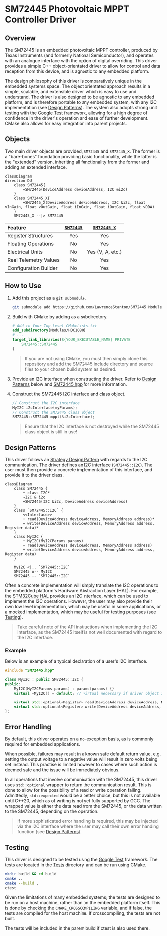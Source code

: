 # SM72445 Photovoltaic MPPT Controller Driver

## Overview

The SM72445 is an embedded photovoltaic MPPT controller, produced by Texas Instruments (and formerly National Semiconductor), and operates with an analogue interface with the option of digital overriding. This driver provides a simple C++ object-orientated driver to allow for control and data reception from this device, and is agnostic to any embedded platform.

The design philosophy of this driver is comparatively unique in the embedded systems space. The object orientated approach results in a simple, scalable, and extensible driver, which is easy to use and understand. The driver is also designed to be agnostic to any embedded platform, and is therefore portable to any embedded system, with any I2C implementation (see [Design Patterns](#design-patterns)). The system also adopts strong unit testing with the [Google Test](https://google.github.io/googletest/) framework, allowing for a high degree of confidence in the driver's operation and ease of further development. CMake also allows for easy integration into parent projects.

## Objects

Two main driver objects are provided, `SM72445` and `SM72445_X`. The former is a "bare-bones" foundation providing basic functionality, while the latter is the "extended" version, inheriting all functionality from the former and adding an extended interface.

```mermaid
classDiagram
direction DU
    class SM72445{
        +SM72445(DeviceAddress deviceAddress, I2C &i2c)
    }
    class SM72445_X{
        +SM72445_X(DeviceAddress deviceAddress, I2C &i2c, float vInGain, float vOutGain, float iInGain, float iOutGain, float vDDA)
    }
    SM72445_X --|> SM72445
```

| Feature               | [`SM72445`](Inc/SM72445.hpp) | [`SM72445_X`](Inc/SM72445_X.hpp) |
| :-------------------- | :--------------------------: | :------------------------------: |
| Register Structures   |             Yes              |               Yes                |
| Floating Operations   |              No              |               Yes                |
| Electrical Units      |              No              |         Yes (V, A, etc.)         |
| Real Telemetry Values |              No              |               Yes                |
| Configuration Builder |              No              |               Yes                |

## How to Use

1. Add this project as a `git submodule`.

    ```zsh
    git submodule add https://github.com/LawrenceStanton/SM72445 Modules/SM72445
    ```

2. Build with CMake by adding as a subdirectory.

    ```cmake
    # Add to Your Top-Level CMakeLists.txt
    add_subdirectory(Modules/HDC1080)
    # ...
    target_link_libraries(${YOUR_EXECUTABLE_NAME} PRIVATE 
        SM72445::SM72445
    )    
    ```

    > If you are not using CMake, you must then simply clone this repository and add the SM72445 include directory and source files to your chosen build system as desired.

3. Provide an I2C interface when constructing the driver. Refer to [Design Patterns](#design-patterns) below and [SM72445.hpp](Inc/SM72445.hpp) for more information.

4. Construct the SM72445 I2C interface and class object.

    ```cpp
    // Construct the I2C interface
    MyI2C i2cInterface(myParams);
    // Construct the SM72445 class object
    SM72445::SM72445 mppt(&i2cInterface);
    ```

    > Ensure that the I2C interface is not destroyed while the SM72445 class object is still in use!

## Design Patterns

This driver follows an [Strategy Design Pattern](https://en.wikipedia.org/wiki/Strategy_pattern) with regards to the I2C communication. The driver defines an I2C interface (`SM72445::I2C`). The user must then provide a concrete implementation of this interface, and provide it to the driver class.

```mermaid
classDiagram
    class SM72445 {
        + class I2C*
        ~I2C & i2c
        +SM72445(I2C &i2c, DeviceAddress deviceAddress)
    }
    class `SM72445::I2C` {
        <<Interface>>
        + read(DeviceAddress deviceAddress, MemoryAddress address)*
        + write(DeviceAddress deviceAddress, MemoryAddress address, Register data)*
    }
    class MyI2C {
        + MyI2C(MyI2CParams params)
        + read(DeviceAddress deviceAddress, MemoryAddress address)
        + write(DeviceAddress deviceAddress, MemoryAddress address, Register data)
    }

    MyI2C <|.. `SM72445::I2C`
    SM72445 o-- MyI2C
    SM72445 -- `SM72445::I2C`
```

Often a concrete implementation will simply translate the I2C operations to the embedded platform's Hardware Abstraction Layer (HAL). For example, the [STM32Cube HAL](https://www.st.com/en/embedded-software/stm32cube-mcu-mpu-packages.html) provides an I2C interface, which can be used to implement the I2C operations. However, the user may also provide their own low level implementation, which may be useful in some applications, or a mocked implementation, which may be useful for testing purposes (see [Testing](#testing)).

> Take careful note of the API instructions when implementing the I2C interface, as the SM72445 itself is not well documented with regard to the I2C interface.

### Example

Below is an example of a typical declaration of a user's I2C interface.

```cpp
#include "SM72445.hpp"

class MyI2C : public SM72445::I2C {
public:
    MyI2C(MyI2CParams params) : params(params) {}
    virtual ~MyI2C() = default; // virtual necessary if driver object is ever deleted!

    virtual std::optional<Register> read(DeviceAddress deviceAddress, MemoryAddress address) override final;
    virtual std::optional<Register> write(DeviceAddress deviceAddress, MemoryAddress address, Register) override final;
};
```

## Error Handling

By default, this driver operates on a no-exception basis, as is commonly required for embedded applications.

When possible, failures may result in a known safe default return value. e.g. setting the output voltage to a negative value will result in zero volts being set instead. This practise is limited however to cases where such action is deemed safe and the issue will be immediately obvious.

In all operations that involve communication with the SM72445, this driver uses `std::optional` wrapper to return the communication result. This is done to allow for the possibility of a read or write operation failing. Admittedly, `std::expected` would be a better choice, but this is not available until C++20, which as of writing is not yet fully supported by GCC. The wrapped value is either the data read from the SM72445, or the data written to the SM72445, depending on the operation.

> If more sophisticated error handling is required, this may be injected via the I2C interface where the user may call their own error handing function (see [Design Patterns](#design-patterns)).

## Testing

This driver is designed to be tested using the [Google Test](https://google.github.io/googletest/) framework. The tests are located in the [Tests](Tests) directory, and can be run using CMake.

```zsh
mkdir build && cd build
cmake ..
cmake --build .
ctest
```

Given the limitations of many embedded systems; the tests are designed to be run on a host machine, rather than on the embedded platform itself. This is done by checking the `CMAKE_CROSSCOMPILING` variable, and if false, the tests are compiled for the host machine. If crosscompiling, the tests are not built.

The tests will be included in the parent build if ctest is also used there.
